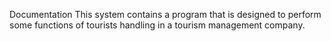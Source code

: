Documentation
This system contains a program that is designed to perform some functions of tourists handling in a tourism management company.
